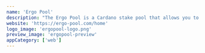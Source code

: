 ```yaml
---
name: 'Ergo Pool'
description: "The Ergo Pool is a Cardano stake pool that allows you to stake Ada and earn Ergo. The pool is live and currently accepting new delegators."
website: 'https://ergo-pool.com/home'
logo_image: 'ergopool-logo.png'
preview_image: 'ergopool-preview'
appCategory: ['web']
---
```

